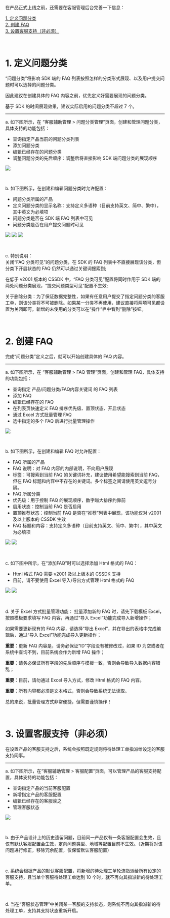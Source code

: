 在产品正式上线之前，还需要在客服管理后台完善一下信息：

[1. 定义问题分类](#jump1)<br />
[2. 创建 FAQ](#jump2)<br />
[3. 设置客服支持（非必须）](#jump3)<br />

<br />

# **<span id="jump1">1. 定义问题分类</span>**
“问题分类”将影响 SDK 端的 FAQ 列表按照怎样的分类形式展现、以及用户提交问题时可以选择的问题分类。  

因此建议在创建具体的 FAQ 内容之前，优先定义好需要展现的问题分类。  

基于 SDK 的时间展现效果，建议实际启用的问题分类不超过 7 个。


------------


a. 如下图所示，在 “客服辅助管理 > 问题分类管理”页面，创建和管理问题分类，具体支持的功能包括：
- 查询指定产品当前的问题分类列表
- 添加问题分类
- 编辑已经存在的问题分类
- 调整问题分类的先后顺序：调整后将直接影响 SDK 端问题分类的展现顺序

![](http://doc.gamehaus.com/uploads/202101/6011548c495f0_6011548c.png)

<br />

b. 如下图所示，在创建和编辑问题分类时允许配置：  
- 问题分类所属的产品  
- 定义问题分类的显示名称：支持定义多语种（目前支持英文、简中、繁中），其中英文为必填项  
- 问题分类是否在 SDK 端 FAQ 列表中可见  
- 问题分类是否在用户提交问题时可见  

![](http://doc.gamehaus.com/uploads/202101/6011549e93989_6011549e.png)
![](http://doc.gamehaus.com/uploads/202101/601154abbbffe_601154ab.png)
![](http://doc.gamehaus.com/uploads/202101/601154b5a6292_601154b5.png)

<br />

c. 特别说明：  
关闭“FAQ 分类可见”的问题分类，在 SDK 的 FAQ 列表中不直接展现该分类，但分类下开启状态的 FAQ 仍然可以通过关键词搜索到;

在低于 v2001 版本的 CSSDK 中，“FAQ 分类可见”配置将同时作用于 SDK 端的两处问题分类展现，“提交问题类型可见”配置不生效;

关于删除分类：为了保证数据完整性，如果有任意用户提交了指定问题分类的客服工单，则该分类将不可被删除。如果某一分类不再使用，建议直接将两项可见都设置为关闭即可。新增的未使用的分类可以在“操作”栏中看到“删除”按钮。

<br />

# **<span id="jump2">2. 创建 FAQ</span>**
完成“问题分类”定义之后，就可以开始创建具体的 FAQ 内容。


------------


a. 如下图所示，在 “客服辅助管理 > FAQ 管理”页面，创建和管理 FAQ，具体支持的功能包括：
- 查询指定 产品/问题分类/FAQ内容关键词 的 FAQ 列表
- 添加 FAQ
- 编辑已经存在的 FAQ
- 在列表页快速定义 FAQ 排序优先级、置顶状态、开启状态
- 通过 Excel 方式批量管理 FAQ
- 选中指定的多个 FAQ 后进行批量管理操作

![](http://doc.gamehaus.com/uploads/202101/601154d1de50a_601154d1.png)


<br />

b. 如下图所示，在创建和编辑 FAQ 时允许配置：
- FAQ 所属的产品
- FAQ 说明：对 FAQ 内容的内部说明，不向用户展现
- 标签：可搜索到当前 FAQ 的关键词补充，建议使用希望能搜索到当前 FAQ，但在 FAQ 标题和内容中不存在的关键词。多个标签之间请使用英文逗号分隔。
- FAQ 所属分类
- 优先级：用于控制 FAQ 的展现顺序，数字越大排序约靠前
- 启用状态：控制当前 FAQ 是否启用
- 置顶推荐状态：控制当前 FAQ 是否在“推荐”列表中展现，该功能仅对 v2001 及以上版本的 CSSDK 生效
- FAQ 标题和内容：支持定义多语种（目前支持英文、简中、繁中），其中英文为必填项

![](http://doc.gamehaus.com/uploads/202101/601154eb1b235_601154eb.png)
![](http://doc.gamehaus.com/uploads/202101/601154f6ae5f6_601154f6.png)

<br />

c. 如下图中所示，在“添加FAQ”时可以选择添加 Html 格式的 FAQ：
- Html 格式 FAQ 需要 v2001 及以上版本的 CSSDK 支持
- 目前，请不要使用 Excel 导入/导出方式管理 Html 格式的 FAQ

![](http://doc.gamehaus.com/uploads/202101/6013b954571a7_6013b954.png)
![](http://doc.gamehaus.com/uploads/202101/6013b9acc2e56_6013b9ac.jpg)

<br />

d. 关于 Excel 方式批量管理功能：
批量添加新的 FAQ 时，请先下载模板 Excel，按照模板要求填写 FAQ 内容，再通过“导入 Excel”功能完成导入新增操作；

如果需要更新现有的 FAQ 内容，请选择“导出 Excel”，并在导出的表格中完成编辑后，通过“导入 Excel”功能完成导入更新操作；

**重要**：更新 FAQ 内容是，请务必保证“ID”字段没有被修改过，如果 ID 为空或者在系统中查询不到，目前系统会作为新增 FAQ 操作；

**重要**：请务必保证所有字段的先后顺序与模板一致，否则会导致导入数据内容错乱；

**重要**：目前，请勿通过 Excel 导入方式，修改 Html 格式的 FAQ 内容。

**重要**：所有内容都必须是文本格式，否则会导致系统无法读取。

总的来说，批量管理方式非常便捷，但需要谨慎操作！


<br />


# **<span id="jump3">3. 设置客服支持（非必须）</span>**
在设置产品的客服支持之后，系统会按照既定规则将待处理工单指派给设定的客服支持同事。


------------


a. 如下图所示，在“客服辅助管理 > 客服配置”页面，可以管理产品的客服支持配置，具体支持的功能包括：
- 查询指定产品的当前客服配置
- 新增指定产品的客服配置
- 编辑已经存在的客服诶之
- 管理客服状态

![](http://doc.gamehaus.com/uploads/202101/6011550cda056_6011550c.png)

<br />

b. 由于产品设计上的历史遗留问题，目前同一产品仅有一条客服配置会生效，且仅有默认客服配置会生效，定向问题类型、地域等配置目前不生效。（近期将对该问题进行修正，移除冗余配置，仅保留默认客服配置）

<br />

c. 系统会根据产品的默认客服配置，将新增的待处理工单轮流指派给所有设定的客服支持，且当单个客服待处理工单达到 10 个时，就不再向其指派新的待处理工单。

<br />

d. 当在“客服状态管理”中关闭某一客服的支持状态，则系统不再向其指派新的待处理工单，支持其支持状态重新开启。

<br />



